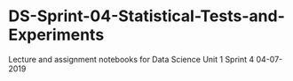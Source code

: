 # DS-Sprint-04-Statistical-Tests-and-Experiments
Lecture and assignment notebooks for Data Science Unit 1 Sprint 4
04-07-2019
